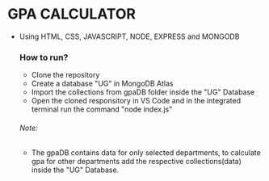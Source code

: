 # GPA CALCULATOR
- Using HTML, CSS, JAVASCRIPT, NODE, EXPRESS and MONGODB
  ### How to run?
  - Clone the repository
  - Create a database "UG" in MongoDB Atlas
  - Import the collections from gpaDB folder inside the "UG" Database
  - Open the cloned responsitory in VS Code and in the integrated terminal run the command "node index.js"
  ###### Note:
  - The gpaDB contains data for only selected departments, to calculate gpa for other departments add the respective collections(data) inside the "UG" Database.
